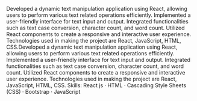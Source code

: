 Developed a dynamic text manipulation application using React, allowing users to perform various text related operations efficiently. Implemented a user-friendly interface for text input and output. Integrated functionalities such as text case conversion, character count, and word count. Utilized React components to create a responsive and interactive user experience. Technologies used in making the project are React, JavaScript, HTML, CSS.Developed a dynamic text manipulation application using React, allowing users to perform various text related operations efficiently. Implemented a user-friendly interface for text input and output. Integrated functionalities such as text case conversion, character count, and word count. Utilized React components to create a responsive and interactive user experience. Technologies used in making the project are React, JavaScript, HTML, CSS.
Skills: React js · HTML · Cascading Style Sheets (CSS) · Bootstrap · JavaScript
